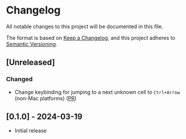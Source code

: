 # Changelog

All notable changes to this project will be documented in this file.

The format is based on [Keep a Changelog](https://keepachangelog.com/en/1.0.0/),
and this project adheres to [Semantic Versioning](https://semver.org/spec/v2.0.0.html).

## [Unreleased]

### Changed

- Change keybinding for jumping to a next unknown cell to `Ctrl+Arrow` (non-Mac platforms) ([PR](https://github.com/dotnet/roslynator/pull/2))

## [0.1.0] - 2024-03-19

- Initial release
